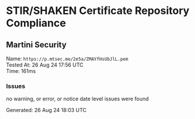 # STIR/SHAKEN Certificate Repository Compliance

## Martini Security

Name: `https://p.mtsec.me/2e5a/ZMAYfHsUbJlL.pem`\
Tested At: 26 Aug 24 17:56 UTC\
Time: 161ms

### Issues

no warning, or error, or notice date level issues were found

Generated: 26 Aug 24 18:03 UTC